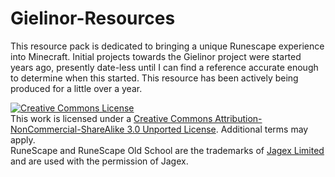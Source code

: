 # Gielinor-Resources

This resource pack is dedicated to bringing a unique Runescape experience into Minecraft. Initial projects towards the Gielinor project were started years ago, presently date-less until I can find a reference accurate enough to determine when this started. This resource has been actively being produced for a little over a year. 



<a rel="license" href="http://creativecommons.org/licenses/by-nc-sa/3.0/"><img alt="Creative Commons License" style="border-width:0" src="https://i.creativecommons.org/l/by-nc-sa/3.0/88x31.png" /></a><br />This work is licensed under a <a rel="license" href="http://creativecommons.org/licenses/by-nc-sa/3.0/">Creative Commons Attribution-NonCommercial-ShareAlike 3.0 Unported License</a>. Additional terms may apply. <br />RuneScape and RuneScape Old School are the trademarks of <a rel="jagex.com" href="http://jagex.com/">Jagex Limited</a> and are used with the permission of Jagex.
